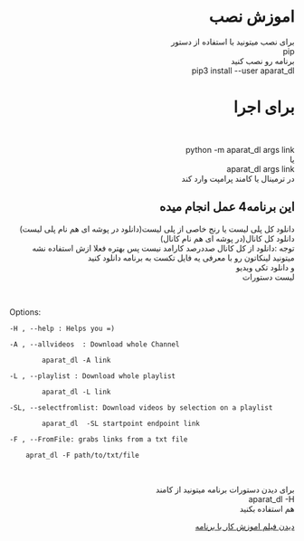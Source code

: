 <h1 align="right">
    اموزش نصب
</h1>  
<p align="right">
 برای نصب میتونید با استفاده از دستور
</br>
<span align="right">
pip
</span>
</br>
برنامه رو نصب کنید 
</br>
<span >
pip3 install --user aparat_dl 
</span>
</br>
<h1 align="right" > برای اجرا</h1> 
</br>
<p  align="right" >
<span align="right">
python -m aparat_dl args link
</span>
</br>
یا
</br>
<span>
aparat_dl args link
</span> 
</br>
در ترمینال یا 
کامند پرامپت وارد کند
</p>
</p>
<h2 align="right">این برنامه4  عمل انجام میده
</h2>
<p align="right">
دانلود کل پلی لیست  یا  رنج خاصی از پلی لیست(دانلود در پوشه ای هم نام پلی لیست) 
</br>
دانلود کل کانال(در پوشه ای هم نام کانال) 
</br>
توجه :دانلود از کل کانال صددرصد کارامد نیست پس بهتره فعلا ازش استفاده نشه 
</br>
میتونید لینکاتون رو با معرفی یه فایل تکست به برنامه دانلود کنید 
</br>
و دانلود تکی ویدیو
</br>
 لیست دستورات 
</br>
</p>


<p>
</br>

Options:

	-H , --help : Helps you =)

	-A , --allvideos  : Download whole Channel

			aparat_dl -A link

	-L , --playlist : Download whole playlist
			
			aparat_dl -L link
	
	-SL, --selectfromlist: Download videos by selection on a playlist  

			aparat_dl  -SL startpoint endpoint link
	
	-F , --FromFile: grabs links from a txt file 
		
		aprat_dl -F path/to/txt/file

</br>

</p>
<p align="right">
برای دیدن دستورات برنامه میتونید از کامند
</br>
<span>
aparat_dl  -H
</span>
</br>
هم استفاده بکنید
</br>
<p align="right" > <a href="https://www.aparat.com/v/hgs1x">دیدن فیلم اموزش کار با برنامه </a> </p>
